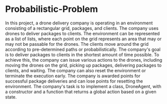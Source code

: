# Probabilistic-Problem

In this project, a drone delivery company is operating in an environment consisting of a rectangular grid, packages, and clients. The company uses drones to deliver packages to clients. The environment can be represented as a list of lists, where each point on the grid represents an area that may or may not be passable for the drones. The clients move around the grid according to pre-determined paths or probabilistically. The company's goal is to deliver packages to clients in the shortest amount of time possible. To achieve this, the company can issue various actions to the drones, including moving the drones on the grid, picking up packages, delivering packages to clients, and waiting. The company can also reset the environment or terminate the execution early. The company is awarded points for successful package deliveries and can lose points for resetting the environment. The company's task is to implement a class, DroneAgent, with a constructor and a function that returns a global action based on a given state.
